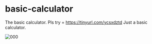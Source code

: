 # basic-calculator
The basic calculator.
Pls try = https://tinyurl.com/ycsxdztd
Just a basic calculator.

![000](https://user-images.githubusercontent.com/110285556/183309057-75e291c4-184c-4f32-9463-c49e8d5edfd9.gif)
